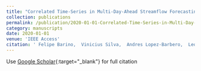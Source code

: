 ```yaml
---
title: "Correlated Time-Series in Multi-Day-Ahead Streamflow Forecasting Using Convolutional Networks"
collection: publications
permalink: /publication/2020-01-01-Correlated-Time-Series-in-Multi-Day-Ahead-Streamflow-Forecasting-Using-Convolutional-Networks
category: manuscripts
date: 2020-01-01
venue: 'IEEE Access'
citation: ' Felipe Barino,  Vinicius Silva,  Andres Lopez-Barbero,  Leonardo Honorio,  Alexandre Santos, &quot;Correlated Time-Series in Multi-Day-Ahead Streamflow Forecasting Using Convolutional Networks.&quot; IEEE Access, 2020.'
---
```

Use [Google Scholar](https://scholar.google.com/scholar?q=Correlated+Time+Series+in+Multi+Day+Ahead+Streamflow+Forecasting+Using+Convolutional+Networks){:target="_blank"} for full citation